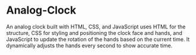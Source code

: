 # Analog-Clock
An analog clock built with HTML, CSS, and JavaScript uses HTML for the structure, CSS for styling and positioning the clock face and hands, and JavaScript to update the rotation of the hands based on the current time. It dynamically adjusts the hands every second to show accurate time.
